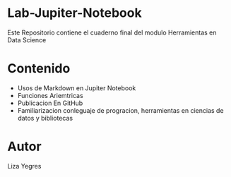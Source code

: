 # Lab-Jupiter-Notebook
Este Repositorio contiene el cuaderno final del modulo Herramientas en Data Science
# Contenido
- Usos de Markdown en Jupiter Notebook
- Funciones Ariemtricas
- Publicacion En GitHub
- Familiarizacion conleguaje de progracion, herramientas en ciencias de datos y bibliotecas
# Autor
Liza Yegres

